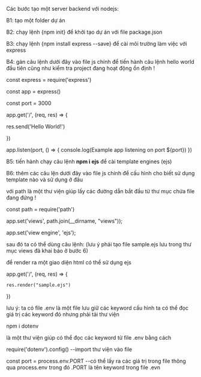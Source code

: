 Các bước tạo một server backend với nodejs:

B1: tạo một folder dự án

B2: chạy lệnh {npm init} để khởi tạo dự án với file package.json

B3: chạy lệnh {npm install express --save} để cài môi trường làm việc với express

B4: gán câu lệnh dưới đây vào file js chính để tiến hành câu lệnh hello world đầu tiên cũng như kiểm tra project đang hoạt động ổn định !

const express = require('express')

const app = express()

const port = 3000

app.get('/', (req, res) => {

  res.send('Hello World!')
  
})

app.listen(port, () => {
  console.log(Example app listening on port ${port})
})

B5: tiến hành chạy câu lệnh **npm i ejs** để cài template engines (ejs)

B6: thêm các câu lện dưới đây vào file js chính để cấu hình cho biết sử dụng template nào và sử dụng ở đâu 

với path là một thư viện giúp lấy các đường dẫn bắt đầu từ thư mục chứa file đang đứng !

const path = require('path')

app.set('views', path.join(__dirname, "views"));

app.set('view engine', 'ejs');

sau đó ta có thể dùng câu lệnh: (lưu ý phải tạo file sample.ejs lưu trong thư mục views đã khai báo ở bước 6)

để render ra một giao diện html có thể sử dụng ejs

app.get('/', (req, res) => {

    res.render("sample.ejs")
    
})

lưu ý: ta có file .env là một file lưu giữ các keyword cấu hình ta có thể đọc giá trị các keyword đó nhưng phải tải thư viện

npm i dotenv

là một thư viện giúp có thể đọc các keyword từ file .env bằng cách

require('dotenv').config() --import thư viện vào file

const port = process.env.PORT --có thể lấy ra các giá trị trong file thông qua process.env trong đó .PORT là tên keyword trong file .evn
